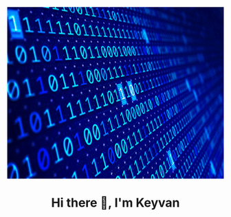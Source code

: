 <img align="center" alt="Binary" width="900" height="400" src="https://github.com/itzkeyvan/itzKeyvan/blob/main/giphy.gif">
<h1 align="center">Hi there 👋, I'm Keyvan</h1>
